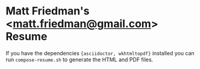 # Matt Friedman's &lt;matt.friedman@gmail.com&gt; Resume

If you have the dependencies `{asciidoctor, wkhtmltopdf}` installed you 
can run `compose-resume.sh` to generate the HTML and PDF files.

